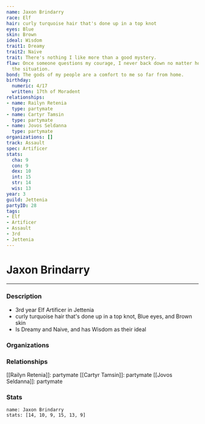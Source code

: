 ```yaml
---
name: Jaxon Brindarry
race: Elf
hair: curly turquoise hair that's done up in a top knot
eyes: Blue
skin: Brown
ideal: Wisdom
trait1: Dreamy
trait2: Naive
trait: There's nothing I like more than a good mystery.
flaw: Once someone questions my courage, I never back down no matter how dangerous
  the situation.
bond: The gods of my people are a comfort to me so far from home.
birthday:
  numeric: 4/17
  written: 17th of Moradent
relationships:
- name: Railyn Retenia
  type: partymate
- name: Cartyr Tamsin
  type: partymate
- name: Jovos Seldanna
  type: partymate
organizations: []
track: Assault
spec: Artificer
stats:
  cha: 9
  con: 9
  dex: 10
  int: 15
  str: 14
  wis: 13
year: 3
guild: Jettenia
partyID: 28
tags:
- Elf
- Artificer
- Assault
- 3rd
- Jettenia
---
```

# Jaxon Brindarry
---
### Description
- 3rd year Elf Artificer in Jettenia
- curly turquoise hair that's done up in a top knot, Blue eyes, and Brown skin
- Is Dreamy and Naive, and has Wisdom as their ideal

### Organizations
### Relationships
[[Railyn Retenia]]: partymate
[[Cartyr Tamsin]]: partymate
[[Jovos Seldanna]]: partymate
### Stats
```statblock
name: Jaxon Brindarry
stats: [14, 10, 9, 15, 13, 9]
```